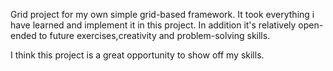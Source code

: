 Grid project for my own simple grid-based framework. It took everything i have learned and implement it in this project. In addition it's relatively open-ended to future exercises,creativity and problem-solving skills.

I think this project is a great opportunity to show off my skills.
